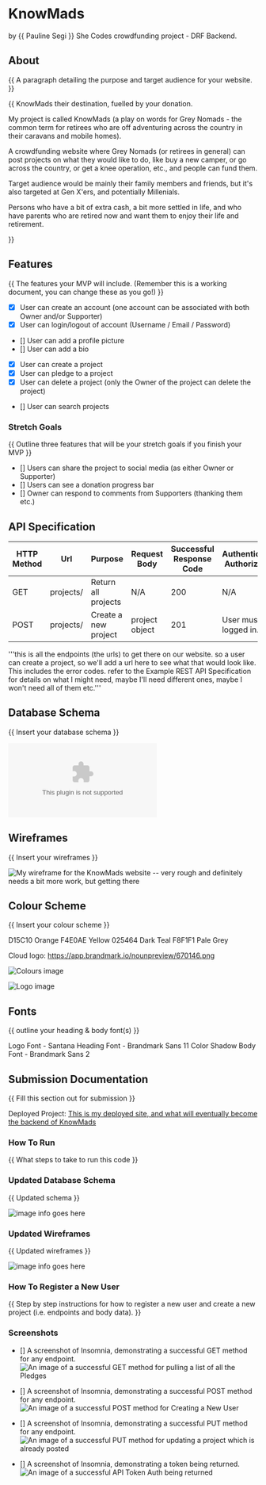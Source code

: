 # KnowMads
by {{ Pauline Segi }}
She Codes crowdfunding project - DRF Backend.

## About
{{ A paragraph detailing the purpose and target audience for your website. }}

{{ 
KnowMads
their destination, fuelled by your donation.

My project is called KnowMads (a play on words for Grey Nomads - the common term for retirees who are off adventuring across the country in their caravans and mobile homes).

A crowdfunding website where Grey Nomads (or retirees in general) can post projects on what they would like to do, like buy a new camper, or go across the country, or get a knee operation, etc., and people can fund them. 

Target audience would be mainly their family members and friends, but it's also targeted at Gen X'ers, and potentially Millenials. 

Persons who have a bit of extra cash, a bit more settled in life, and who have parents who are retired now and want them to enjoy their life and retirement. 

}}


## Features
{{ The features your MVP will include. (Remember this is a working document, you can change these as you go!) }}
* [x] User can create an account (one account can be associated with both Owner and/or Supporter)
* [x] User can login/logout of account (Username / Email / Password)
* [] User can add a profile picture
* [] User can add a bio
* [x] User can create a project
* [x] User can pledge to a project
* [x] User can delete a project (only the Owner of the project can delete the project)
* [] User can search projects



### Stretch Goals
{{ Outline three features that will be your stretch goals if you finish your MVP }}

* [] Users can share the project to social media (as either Owner or Supporter)
* [] Users can see a donation progress bar
* [] Owner can respond to comments from Supporters (thanking them etc.) 


## API Specification

| HTTP Method | Url | Purpose | Request Body | Successful Response Code | Authentication <br /> Authorization
| --- | ------- | ------ | ---- | -----| ----|
| GET | projects/ | Return all projects | N/A | 200 | N/A |
| POST | projects/ | Create a new project | project object | 201 | User must be logged in. |


'''this is all the endpoints (the urls) to get there on our website. so a user can create a project, so we'll add a url here to see what that would look like. This includes the error codes. refer to the Example REST API Specification for details on what I might need, maybe I'll need different ones, maybe I won't need all of them etc.'''


## Database Schema
{{ Insert your database schema }}

![My Database Schema list which so far I have achieved, but could potentially look at adding more](./REST-API-Specs.xlsx)


## Wireframes
{{ Insert your wireframes }}

![My wireframe for the KnowMads website -- very rough and definitely needs a bit more work, but getting there](./docs/image.png)


## Colour Scheme
{{ Insert your colour scheme }}

D15C10 Orange
F4E0AE Yellow
025464 Dark Teal
F8F1F1 Pale Grey

Cloud logo: https://app.brandmark.io/nounpreview/670146.png

![Colours image](./docs/img/colours.png)

![Logo image](./docs/img/logo.png)


## Fonts
{{ outline your heading & body font(s) }}

Logo Font - Santana
Heading Font - Brandmark Sans 11 Color Shadow
Body Font - Brandmark Sans 2



## Submission Documentation
{{ Fill this section out for submission }}

Deployed Project: [This is my deployed site, and what will eventually become the backend of KnowMads](https://thunder-dude-747.fly.dev/projects/)


### How To Run
{{ What steps to take to run this code }}


### Updated Database Schema
{{ Updated schema }}

![image info goes here](./docs/image.png)


### Updated Wireframes
{{  Updated wireframes }}

![image info goes here](./docs/image.png)


### How To Register a New User
{{ Step by step instructions for how to register a new user and create a new project (i.e. endpoints and body data). }}


### Screenshots
* [] A screenshot of Insomnia, demonstrating a successful GET method for any endpoint.
![An image of a successful GET method for pulling a list of all the Pledges](./project_files/GET.png)

* [] A screenshot of Insomnia, demonstrating a successful POST method for any endpoint.
![An image of a successful POST method for Creating a New User](./project_files/POST.png)

* [] A screenshot of Insomnia, demonstrating a successful PUT method for any endpoint.
![An image of a successful PUT method for updating a project which is already posted](./project_files/PUT.png)

* [] A screenshot of Insomnia, demonstrating a token being returned.
![An image of a successful API Token Auth being returned](./project_files/TOKEN.png)